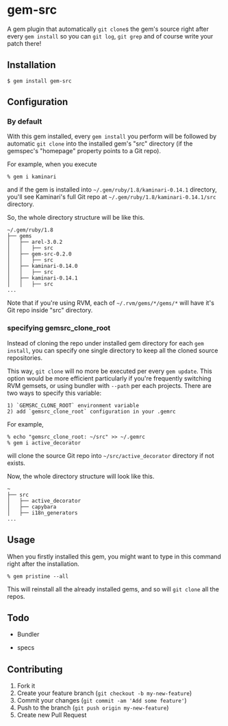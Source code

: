 # gem-src

A gem plugin that automatically `git clone`s the gem's source right after every `gem install` so you can `git log`, `git grep` and of course write your patch there!


## Installation

    $ gem install gem-src


## Configuration

### By default

With this gem installed, every `gem install` you perform will be followed by automatic `git clone` into the installed gem's "src" directory (if the gemspec's "homepage" property points to a Git repo).

For example, when you execute

    % gem i kaminari
and if the gem is installed into `~/.gem/ruby/1.8/kaminari-0.14.1` directory, you'll see Kaminari's full Git repo at `~/.gem/ruby/1.8/kaminari-0.14.1/src` directory.

So, the whole directory structure will be like this.

    ~/.gem/ruby/1.8
    ├── gems
    │   ├── arel-3.0.2
    │   │   ├── src
    │   ├── gem-src-0.2.0
    │   │   ├── src
    │   ├── kaminari-0.14.0
    │   │   ├── src
    │   ├── kaminari-0.14.1
    │   │   ├── src
    ...
Note that if you're using RVM, each of `~/.rvm/gems/*/gems/*` will have it's Git repo inside "src" directory.

### specifying gemsrc_clone_root

Instead of cloning the repo under installed gem directory for each `gem install`, you can specify one single directory to keep all the cloned source repositories.

This way, `git clone` will no more be executed per every `gem update`.
This option would be more efficient particularly if you're frequently switching RVM gemsets, or using bundler with `--path` per each projects.
There are two ways to specify this variable:

    1) `GEMSRC_CLONE_ROOT` environment variable
    2) add `gemsrc_clone_root` configuration in your .gemrc

For example,

    % echo "gemsrc_clone_root: ~/src" >> ~/.gemrc
    % gem i active_decorator
will clone the source Git repo into `~/src/active_decorator` directory if not exists.

Now, the whole directory structure will look like this.

    ~
    ├── src
    │   ├── active_decorator
    │   ├── capybara
    │   ├── i18n_generators
    ...


## Usage

When you firstly installed this gem, you might want to type in this command right after the installation.

    % gem pristine --all
This will reinstall all the already installed gems, and so will `git clone` all the repos.


## Todo

* Bundler

* specs


## Contributing

1. Fork it
2. Create your feature branch (`git checkout -b my-new-feature`)
3. Commit your changes (`git commit -am 'Add some feature'`)
4. Push to the branch (`git push origin my-new-feature`)
5. Create new Pull Request
